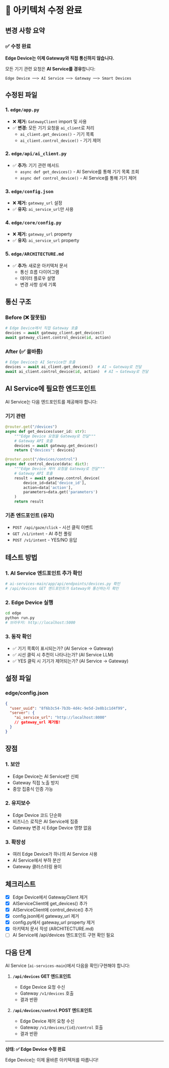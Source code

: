 # 🔄 아키텍처 수정 완료

## 변경 사항 요약

### ✅ 수정 완료

**Edge Device는 이제 Gateway와 직접 통신하지 않습니다.**

모든 기기 관련 요청은 **AI Service를 경유**합니다:

```
Edge Device ──> AI Service ──> Gateway ──> Smart Devices
```

## 수정된 파일

### 1. `edge/app.py`
- ❌ **제거:** `GatewayClient` import 및 사용
- ✅ **변경:** 모든 기기 요청을 `ai_client`로 처리
  - `ai_client.get_devices()` - 기기 목록
  - `ai_client.control_device()` - 기기 제어

### 2. `edge/api/ai_client.py`
- ✅ **추가:** 기기 관련 메서드
  - `async def get_devices()` - AI Service를 통해 기기 목록 조회
  - `async def control_device()` - AI Service를 통해 기기 제어

### 3. `edge/config.json`
- ❌ **제거:** `gateway_url` 설정
- ✅ **유지:** `ai_service_url`만 사용

### 4. `edge/core/config.py`
- ❌ **제거:** `gateway_url` property
- ✅ **유지:** `ai_service_url` property

### 5. `edge/ARCHITECTURE.md`
- ✅ **추가:** 새로운 아키텍처 문서
  - 통신 흐름 다이어그램
  - 데이터 플로우 설명
  - 변경 사항 상세 기록

## 통신 구조

### Before (❌ 잘못됨)
```python
# Edge Device에서 직접 Gateway 호출
devices = await gateway_client.get_devices()
await gateway_client.control_device(id, action)
```

### After (✅ 올바름)
```python
# Edge Device는 AI Service만 호출
devices = await ai_client.get_devices()  # AI → Gateway로 전달
await ai_client.control_device(id, action)  # AI → Gateway로 전달
```

## AI Service에 필요한 엔드포인트

AI Service는 다음 엔드포인트를 제공해야 합니다:

### 기기 관련
```python
@router.get("/devices")
async def get_devices(user_id: str):
    """Edge Device 요청을 Gateway로 전달"""
    # Gateway API 호출
    devices = await gateway.get_devices()
    return {"devices": devices}

@router.post("/devices/control")
async def control_device(data: dict):
    """Edge Device 제어 요청을 Gateway로 전달"""
    # Gateway API 호출
    result = await gateway.control_device(
        device_id=data['device_id'],
        action=data['action'],
        parameters=data.get('parameters')
    )
    return result
```

### 기존 엔드포인트 (유지)
- `POST /api/gaze/click` - 시선 클릭 이벤트
- `GET /v1/intent` - AI 추천 폴링  
- `POST /v1/intent` - YES/NO 응답

## 테스트 방법

### 1. AI Service 엔드포인트 추가 확인
```bash
# ai-services-main/app/api/endpoints/devices.py 확인
# /api/devices GET 엔드포인트가 Gateway와 통신하는지 확인
```

### 2. Edge Device 실행
```bash
cd edge
python run.py
# 브라우저: http://localhost:5000
```

### 3. 동작 확인
- ✅ 기기 목록이 표시되는가? (AI Service → Gateway)
- ✅ 시선 클릭 시 추천이 나타나는가? (AI Service LLM)
- ✅ YES 클릭 시 기기가 제어되는가? (AI Service → Gateway)

## 설정 파일

### edge/config.json
```json
{
  "user_uuid": "8f6b3c54-7b3b-4d4c-9e5d-2e8b1c1d4f99",
  "server": {
    "ai_service_url": "http://localhost:8000"
    // gateway_url 제거됨!
  }
}
```

## 장점

### 1. 보안
- Edge Device는 AI Service만 신뢰
- Gateway 직접 노출 방지
- 중앙 집중식 인증 가능

### 2. 유지보수
- Edge Device 코드 단순화
- 비즈니스 로직은 AI Service에 집중
- Gateway 변경 시 Edge Device 영향 없음

### 3. 확장성
- 여러 Edge Device가 하나의 AI Service 사용
- AI Service에서 부하 분산
- Gateway 클러스터링 용이

## 체크리스트

- [x] Edge Device에서 GatewayClient 제거
- [x] AIServiceClient에 get_devices() 추가
- [x] AIServiceClient에 control_device() 추가
- [x] config.json에서 gateway_url 제거
- [x] config.py에서 gateway_url property 제거
- [x] 아키텍처 문서 작성 (ARCHITECTURE.md)
- [ ] AI Service에 /api/devices 엔드포인트 구현 확인 필요

## 다음 단계

AI Service (`ai-services-main`)에서 다음을 확인/구현해야 합니다:

1. **`/api/devices` GET 엔드포인트**
   - Edge Device 요청 수신
   - Gateway `/v1/devices` 호출
   - 결과 반환

2. **`/api/devices/control` POST 엔드포인트**
   - Edge Device 제어 요청 수신
   - Gateway `/v1/devices/{id}/control` 호출
   - 결과 반환

---

**상태: ✅ Edge Device 수정 완료**

Edge Device는 이제 올바른 아키텍처를 따릅니다!
